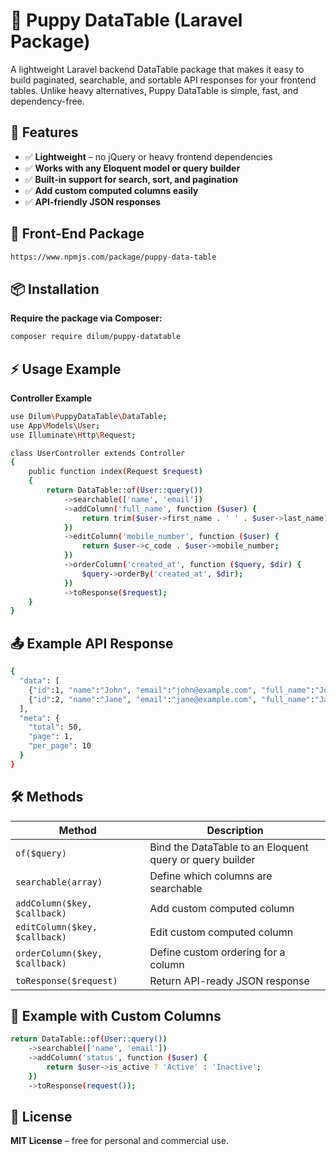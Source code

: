 
# 🐶 Puppy DataTable (Laravel Package)

A lightweight Laravel backend DataTable package that makes it easy to build paginated, searchable, and sortable API responses for your frontend tables.
Unlike heavy alternatives, Puppy DataTable is simple, fast, and dependency-free.

## 🚀 Features

- ✅ **Lightweight** – no jQuery or heavy frontend dependencies
- ✅ **Works with any Eloquent model or query builder**
- ✅ **Built-in support for search, sort, and pagination**
- ✅ **Add custom computed columns easily**
- ✅ **API-friendly JSON responses**

## 📝 Front-End Package

```bash
https://www.npmjs.com/package/puppy-data-table
```


## 📦 Installation

**Require the package via Composer:**

```bash
composer require dilum/puppy-datatable
```

## ⚡ Usage Example

**Controller Example**
```bash
use Dilum\PuppyDataTable\DataTable;
use App\Models\User;
use Illuminate\Http\Request;

class UserController extends Controller
{
    public function index(Request $request)
    {
        return DataTable::of(User::query())
            ->searchable(['name', 'email'])
            ->addColumn('full_name', function ($user) {
                return trim($user->first_name . ' ' . $user->last_name);
            })
            ->editColumn('mobile_number', function ($user) {
                return $user->c_code . $user->mobile_number;
            })
            ->orderColumn('created_at', function ($query, $dir) {
                $query->orderBy('created_at', $dir);
            })
            ->toResponse($request);
    }
}
```

## 📤 Example API Response

```bash
{
  "data": [
    {"id":1, "name":"John", "email":"john@example.com", "full_name":"John Doe"},
    {"id":2, "name":"Jane", "email":"jane@example.com", "full_name":"Jane Smith"}
  ],
  "meta": {
    "total": 50,
    "page": 1,
    "per_page": 10
  }
}
```

## 🛠️ Methods

| Method                         | Description                                              |
| ------------------------------ | -------------------------------------------------------- |
| `of($query)`                   | Bind the DataTable to an Eloquent query or query builder |
| `searchable(array)`            | Define which columns are searchable                      |
| `addColumn($key, $callback)`   | Add custom computed column 
| `editColumn($key, $callback)` | Edit custom computed column                           |
| `orderColumn($key, $callback)` | Define custom ordering for a column                      |
| `toResponse($request)`         | Return API-ready JSON response                           |



## 🎯 Example with Custom Columns

```bash
return DataTable::of(User::query())
    ->searchable(['name', 'email'])
    ->addColumn('status', function ($user) {
        return $user->is_active ? 'Active' : 'Inactive';
    })
    ->toResponse(request());
```

## 📄 License

**MIT License** – free for personal and commercial use.

